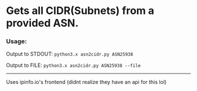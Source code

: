 # Gets all CIDR(Subnets) from a provided ASN.
### Usage:
Output to STDOUT: `python3.x asn2cidr.py ASN25938`

Output to FILE: `python3.x asn2cidr.py ASN25938 --file`


-----
Uses ipinfo.io's frontend (didnt realize they have an api for this lol)
